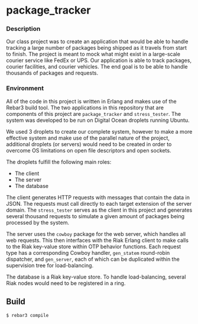 package_tracker
=====

### Description

Our class project was to create an application that would be able to handle tracking a large number of packages being shipped as it travels from start to finish. The project is meant to mock what might exist in a large-scale courier service like FedEx or UPS. Our application is able to track packages, courier facilities, and courier vehicles. The end goal is to be able to handle thousands of packages and requests.

### Environment

All of the code in this project is written in Erlang and makes use of the Rebar3 build tool. The two applications in this repository that are components of this project are `package_tracker` and `stress_tester`. The system was developed to be run on Digital Ocean droplets running Ubuntu.

We used 3 droplets to create our complete system, however to make a more effective system and make use of the parallel nature of the project, additional droplets (or servers) would need to be created in order to overcome OS limitations on open file descriptors and open sockets.

The droplets fulfill the following main roles:

- The client
- The server
- The database

The client generates HTTP requests with messages that contain the data in JSON. The requests must call directly to each target extension of the server domain. The `stress_tester` serves as the client in this project and generates several thousand requests to simulate a given amount of packages being processed by the system.

The server uses the `cowboy` package for the web server, which handles all web requests. This then interfaces with the Riak Erlang client to make calls to the Riak key-value store within OTP behavior functions. Each request type has a corresponding Cowboy handler, `gen_statem` round-robin dispatcher, and `gen_server`, each of which can be duplicated within the supervision tree for load-balancing.

The database is a Riak key-value store. To handle load-balancing, several Riak nodes would need to be registered in a ring.

Build
-----

    $ rebar3 compile
